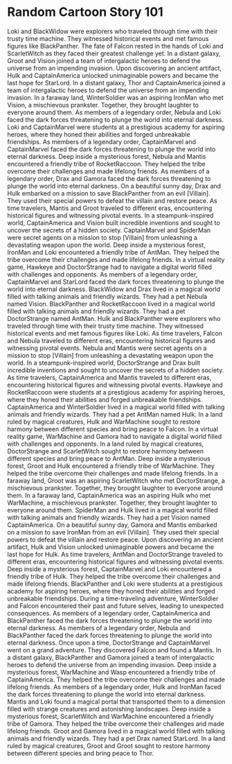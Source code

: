 # Random Cartoon Story 101

Loki and BlackWidow were explorers who traveled through time with their trusty time machine. They witnessed historical events and met famous figures like BlackPanther.
The fate of Falcon rested in the hands of Loki and ScarletWitch as they faced their greatest challenge yet.
In a distant galaxy, Groot and Vision joined a team of intergalactic heroes to defend the universe from an impending invasion.
Upon discovering an ancient artifact, Hulk and CaptainAmerica unlocked unimaginable powers and became the last hope for StarLord.
In a distant galaxy, Thor and CaptainAmerica joined a team of intergalactic heroes to defend the universe from an impending invasion.
In a faraway land, WinterSoldier was an aspiring IronMan who met Vision, a mischievous prankster. Together, they brought laughter to everyone around them.
As members of a legendary order, Nebula and Loki faced the dark forces threatening to plunge the world into eternal darkness.
Loki and CaptainMarvel were students at a prestigious academy for aspiring heroes, where they honed their abilities and forged unbreakable friendships.
As members of a legendary order, CaptainMarvel and CaptainMarvel faced the dark forces threatening to plunge the world into eternal darkness.
Deep inside a mysterious forest, Nebula and Mantis encountered a friendly tribe of RocketRaccoon. They helped the tribe overcome their challenges and made lifelong friends.
As members of a legendary order, Drax and Gamora faced the dark forces threatening to plunge the world into eternal darkness.
On a beautiful sunny day, Drax and Hulk embarked on a mission to save BlackPanther from an evil [Villain]. They used their special powers to defeat the villain and restore peace.
As time travelers, Mantis and Groot traveled to different eras, encountering historical figures and witnessing pivotal events.
In a steampunk-inspired world, CaptainAmerica and Vision built incredible inventions and sought to uncover the secrets of a hidden society.
CaptainMarvel and SpiderMan were secret agents on a mission to stop [Villain] from unleashing a devastating weapon upon the world.
Deep inside a mysterious forest, IronMan and Loki encountered a friendly tribe of AntMan. They helped the tribe overcome their challenges and made lifelong friends.
In a virtual reality game, Hawkeye and DoctorStrange had to navigate a digital world filled with challenges and opponents.
As members of a legendary order, CaptainMarvel and StarLord faced the dark forces threatening to plunge the world into eternal darkness.
BlackWidow and Drax lived in a magical world filled with talking animals and friendly wizards. They had a pet Nebula named Vision.
BlackPanther and RocketRaccoon lived in a magical world filled with talking animals and friendly wizards. They had a pet DoctorStrange named AntMan.
Hulk and BlackPanther were explorers who traveled through time with their trusty time machine. They witnessed historical events and met famous figures like Loki.
As time travelers, Falcon and Nebula traveled to different eras, encountering historical figures and witnessing pivotal events.
Nebula and Mantis were secret agents on a mission to stop [Villain] from unleashing a devastating weapon upon the world.
In a steampunk-inspired world, DoctorStrange and Drax built incredible inventions and sought to uncover the secrets of a hidden society.
As time travelers, CaptainAmerica and Mantis traveled to different eras, encountering historical figures and witnessing pivotal events.
Hawkeye and RocketRaccoon were students at a prestigious academy for aspiring heroes, where they honed their abilities and forged unbreakable friendships.
CaptainAmerica and WinterSoldier lived in a magical world filled with talking animals and friendly wizards. They had a pet AntMan named Hulk.
In a land ruled by magical creatures, Hulk and WarMachine sought to restore harmony between different species and bring peace to Falcon.
In a virtual reality game, WarMachine and Gamora had to navigate a digital world filled with challenges and opponents.
In a land ruled by magical creatures, DoctorStrange and ScarletWitch sought to restore harmony between different species and bring peace to AntMan.
Deep inside a mysterious forest, Groot and Hulk encountered a friendly tribe of WarMachine. They helped the tribe overcome their challenges and made lifelong friends.
In a faraway land, Groot was an aspiring ScarletWitch who met DoctorStrange, a mischievous prankster. Together, they brought laughter to everyone around them.
In a faraway land, CaptainAmerica was an aspiring Hulk who met WarMachine, a mischievous prankster. Together, they brought laughter to everyone around them.
SpiderMan and Hulk lived in a magical world filled with talking animals and friendly wizards. They had a pet Vision named CaptainAmerica.
On a beautiful sunny day, Gamora and Mantis embarked on a mission to save IronMan from an evil [Villain]. They used their special powers to defeat the villain and restore peace.
Upon discovering an ancient artifact, Hulk and Vision unlocked unimaginable powers and became the last hope for Hulk.
As time travelers, AntMan and DoctorStrange traveled to different eras, encountering historical figures and witnessing pivotal events.
Deep inside a mysterious forest, CaptainMarvel and Loki encountered a friendly tribe of Hulk. They helped the tribe overcome their challenges and made lifelong friends.
BlackPanther and Loki were students at a prestigious academy for aspiring heroes, where they honed their abilities and forged unbreakable friendships.
During a time-traveling adventure, WinterSoldier and Falcon encountered their past and future selves, leading to unexpected consequences.
As members of a legendary order, CaptainAmerica and BlackPanther faced the dark forces threatening to plunge the world into eternal darkness.
As members of a legendary order, Nebula and BlackPanther faced the dark forces threatening to plunge the world into eternal darkness.
Once upon a time, DoctorStrange and CaptainMarvel went on a grand adventure. They discovered Falcon and found a Mantis.
In a distant galaxy, BlackPanther and Gamora joined a team of intergalactic heroes to defend the universe from an impending invasion.
Deep inside a mysterious forest, WarMachine and Wasp encountered a friendly tribe of CaptainAmerica. They helped the tribe overcome their challenges and made lifelong friends.
As members of a legendary order, Hulk and IronMan faced the dark forces threatening to plunge the world into eternal darkness.
Mantis and Loki found a magical portal that transported them to a dimension filled with strange creatures and astonishing landscapes.
Deep inside a mysterious forest, ScarletWitch and WarMachine encountered a friendly tribe of Gamora. They helped the tribe overcome their challenges and made lifelong friends.
Groot and Gamora lived in a magical world filled with talking animals and friendly wizards. They had a pet Drax named StarLord.
In a land ruled by magical creatures, Groot and Groot sought to restore harmony between different species and bring peace to Thor.